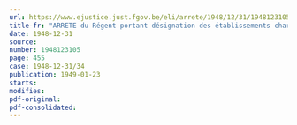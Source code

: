 ```yaml
---
url: https://www.ejustice.just.fgov.be/eli/arrete/1948/12/31/1948123105/justel
title-fr: "ARRETE du Régent portant désignation des établissements chargés de distribuer les crédits de restauration en matière de dommages de guerre"
date: 1948-12-31
source:
number: 1948123105
page: 455
case: 1948-12-31/34
publication: 1949-01-23
starts:
modifies:
pdf-original:
pdf-consolidated:
---
```


